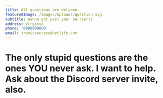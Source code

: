 ```yaml
---
title: All questions are welcome.
featuredImage: /images/uploads/question.svg
subtitle: Wanna get past your barriers?
address: Virginia
phone: '0000000000'
email: ironicsuccess@netlify.com
---
```

# The only stupid questions are the ones YOU never ask. I want to help. Ask about the Discord server invite, also.
